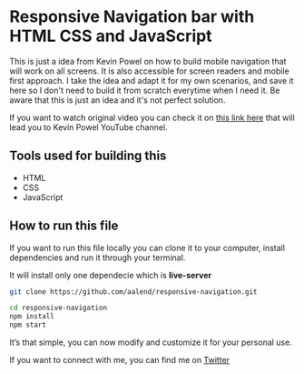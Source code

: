 # Responsive Navigation bar with HTML CSS and JavaScript

This is just a idea from Kevin Powel on how to build mobile navigation that will work on all screens. It is also accessible for screen readers and mobile first approach. I take the idea and adapt it for my own scenarios, and save it here so I don't need to build it from scratch everytime when I need it. Be aware that this is just an idea and it's not perfect solution.

If you want to watch original video you can check it on [this link here](https://www.youtube.com/watch?v=Ab9pHqhsfcc) that will lead you to Kevin Powel YouTube channel.

## Tools used for building this

- HTML
- CSS
- JavaScript

## How to run this file

If you want to run this file locally you can clone it to your computer, install dependencies and run it through your terminal.

It will install only one dependecie which is **live-server**

```bash
git clone https://github.com/aalend/responsive-navigation.git

cd responsive-navigation
npm install
npm start
```

It’s that simple, you can now modify and customize it for your personal use.

If you want to connect with me, you can find me on [Twitter](https://twitter.com/aalendemirov)
